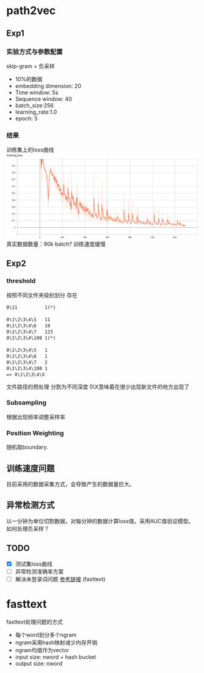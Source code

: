 # path2vec

## Exp1
### 实验方式与参数配置
skip-gram + 负采样
- 10%的数据
- embedding dimension: 20
- Time window: 5s
- Sequence window: 40
- batch_size:256
- learning_rate:1.0
- epoch: 5

### 结果
训练集上的loss曲线
![](../image/path2vec_train_loss.png)
真实数据数量：90k batch?
训练速度缓慢

## Exp2
### threshold
按照不同文件夹级别划分
存在
```
0\11          1(*)

0\1\2\3\4\5   11
0\1\2\3\4\6   10
0\1\2\3\4\7   123
0\1\2\3\4\100 1(*)

0\1\2\3\4\5   1
0\1\2\3\4\6   1
0\1\2\3\4\7   2
0\1\2\3\4\100 1
=> 0\1\2\3\4\X
```
文件路径的预处理
分割为不同深度
0\X意味着在很少出现新文件的地方出现了
### Subsampling
根据出现频率调整采样率
### Position Weighting
随机取boundary.

## 训练速度问题
目前采用的数据采集方式，会导致产生的数据量巨大。

## 异常检测方式
以一分钟为单位切割数据，对每分钟的数据计算loss值，采用AUC值验证模型。
如何处理负采样？

## TODO
- [x] 测试集loss曲线
- [ ] 异常检测准确率方案
- [ ] 解决未登录词问题 [参考链接](https://www.zhihu.com/question/308543084) (fasttext)

# fasttext
fasttext处理问题的方式
- 每个word划分多个ngram
- ngram采用hash映射减少内存开销
- ngram均值作为vector
- input size: nword + hash bucket
- output size: nword
